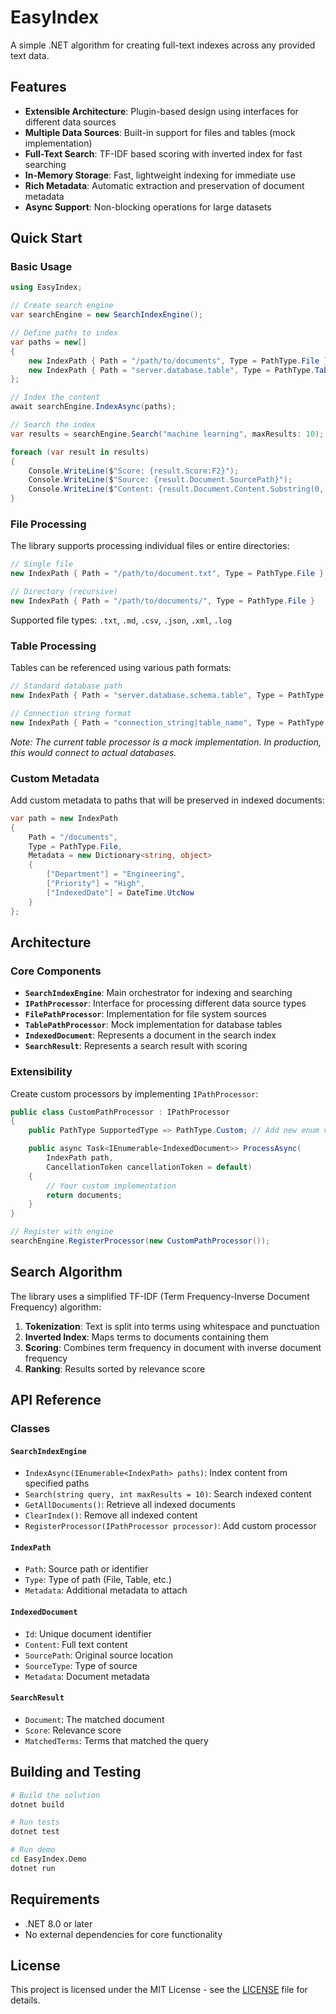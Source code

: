 # EasyIndex

A simple .NET algorithm for creating full-text indexes across any provided text data.

## Features

- **Extensible Architecture**: Plugin-based design using interfaces for different data sources
- **Multiple Data Sources**: Built-in support for files and tables (mock implementation)
- **Full-Text Search**: TF-IDF based scoring with inverted index for fast searching
- **In-Memory Storage**: Fast, lightweight indexing for immediate use
- **Rich Metadata**: Automatic extraction and preservation of document metadata
- **Async Support**: Non-blocking operations for large datasets

## Quick Start

### Basic Usage

```csharp
using EasyIndex;

// Create search engine
var searchEngine = new SearchIndexEngine();

// Define paths to index
var paths = new[]
{
    new IndexPath { Path = "/path/to/documents", Type = PathType.File },
    new IndexPath { Path = "server.database.table", Type = PathType.Table }
};

// Index the content
await searchEngine.IndexAsync(paths);

// Search the index
var results = searchEngine.Search("machine learning", maxResults: 10);

foreach (var result in results)
{
    Console.WriteLine($"Score: {result.Score:F2}");
    Console.WriteLine($"Source: {result.Document.SourcePath}");
    Console.WriteLine($"Content: {result.Document.Content.Substring(0, 100)}...");
}
```

### File Processing

The library supports processing individual files or entire directories:

```csharp
// Single file
new IndexPath { Path = "/path/to/document.txt", Type = PathType.File }

// Directory (recursive)
new IndexPath { Path = "/path/to/documents/", Type = PathType.File }
```

Supported file types: `.txt`, `.md`, `.csv`, `.json`, `.xml`, `.log`

### Table Processing

Tables can be referenced using various path formats:

```csharp
// Standard database path
new IndexPath { Path = "server.database.schema.table", Type = PathType.Table }

// Connection string format
new IndexPath { Path = "connection_string|table_name", Type = PathType.Table }
```

*Note: The current table processor is a mock implementation. In production, this would connect to actual databases.*

### Custom Metadata

Add custom metadata to paths that will be preserved in indexed documents:

```csharp
var path = new IndexPath 
{ 
    Path = "/documents", 
    Type = PathType.File,
    Metadata = new Dictionary<string, object>
    {
        ["Department"] = "Engineering",
        ["Priority"] = "High",
        ["IndexedDate"] = DateTime.UtcNow
    }
};
```

## Architecture

### Core Components

- **`SearchIndexEngine`**: Main orchestrator for indexing and searching
- **`IPathProcessor`**: Interface for processing different data source types
- **`FilePathProcessor`**: Implementation for file system sources
- **`TablePathProcessor`**: Mock implementation for database tables
- **`IndexedDocument`**: Represents a document in the search index
- **`SearchResult`**: Represents a search result with scoring

### Extensibility

Create custom processors by implementing `IPathProcessor`:

```csharp
public class CustomPathProcessor : IPathProcessor
{
    public PathType SupportedType => PathType.Custom; // Add new enum value

    public async Task<IEnumerable<IndexedDocument>> ProcessAsync(
        IndexPath path, 
        CancellationToken cancellationToken = default)
    {
        // Your custom implementation
        return documents;
    }
}

// Register with engine
searchEngine.RegisterProcessor(new CustomPathProcessor());
```

## Search Algorithm

The library uses a simplified TF-IDF (Term Frequency-Inverse Document Frequency) algorithm:

1. **Tokenization**: Text is split into terms using whitespace and punctuation
2. **Inverted Index**: Maps terms to documents containing them
3. **Scoring**: Combines term frequency in document with inverse document frequency
4. **Ranking**: Results sorted by relevance score

## API Reference

### Classes

#### `SearchIndexEngine`
- `IndexAsync(IEnumerable<IndexPath> paths)`: Index content from specified paths
- `Search(string query, int maxResults = 10)`: Search indexed content
- `GetAllDocuments()`: Retrieve all indexed documents
- `ClearIndex()`: Remove all indexed content
- `RegisterProcessor(IPathProcessor processor)`: Add custom processor

#### `IndexPath`
- `Path`: Source path or identifier
- `Type`: Type of path (File, Table, etc.)
- `Metadata`: Additional metadata to attach

#### `IndexedDocument`
- `Id`: Unique document identifier
- `Content`: Full text content
- `SourcePath`: Original source location
- `SourceType`: Type of source
- `Metadata`: Document metadata

#### `SearchResult`
- `Document`: The matched document
- `Score`: Relevance score
- `MatchedTerms`: Terms that matched the query

## Building and Testing

```bash
# Build the solution
dotnet build

# Run tests
dotnet test

# Run demo
cd EasyIndex.Demo
dotnet run
```

## Requirements

- .NET 8.0 or later
- No external dependencies for core functionality

## License

This project is licensed under the MIT License - see the [LICENSE](LICENSE) file for details.